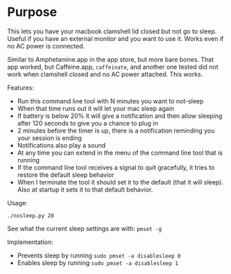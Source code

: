 # Purpose

This lets you have your macbook clamshell lid closed but not go to sleep. Useful if you have an external monitor and you want to use it. Works even if no AC power is connected.

Similar to Amphetamine.app in the app store, but more bare bones. That app worked, but Caffeine.app, `caffeinate`, and another one tested did not work when clamshell closed and no AC power attached. This works.

Features:

- Run this command line tool with N minutes you want to not-sleep
- When that time runs out it will let your mac sleep again
- If battery is below 20% it will give a notification and then allow sleeping after 120 seconds to give you a chance to plug in
- 2 minutes before the timer is up, there is a notification reminding you your session is ending
- Notifications also play a sound
- At any time you can extend in the menu of the command line tool that is running
- If the command line tool receives a signal to quit gracefully, it tries to restore the default sleep behavior
- When I terminate the tool it should set it to the default (that it will sleep). Also at startup it sets it to that default behavior.


Usage:

`./nosleep.py 20`

See what the current sleep settings are with: `pmset -g`

Implementation:

- Prevents sleep by running `sudo pmset -a disablesleep 0`
- Enables sleep by running `sudo pmset -a disablesleep 1`
